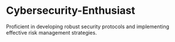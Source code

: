 # Cybersecurity-Enthusiast
Proficient in developing robust security protocols and implementing effective risk management strategies. 
